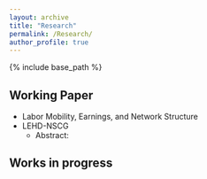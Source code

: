 ```yaml
---
layout: archive
title: "Research"
permalink: /Research/
author_profile: true
---
```


{% include base_path %}


## Working Paper
* Labor Mobility, Earnings, and Network Structure
* LEHD-NSCG
  * Abstract: 

## Works in progress
  
